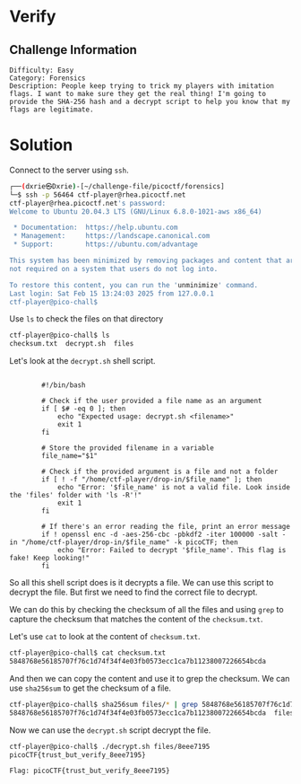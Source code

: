 # Verify

## Challenge Information
```
Difficulty: Easy
Category: Forensics
Description: People keep trying to trick my players with imitation flags. I want to make sure they get the real thing! I'm going to provide the SHA-256 hash and a decrypt script to help you know that my flags are legitimate.
```

# Solution
Connect to the server using `ssh`.
```bash
┌──(dxrie㉿Dxrie)-[~/challenge-file/picoctf/forensics]
└─$ ssh -p 56464 ctf-player@rhea.picoctf.net
ctf-player@rhea.picoctf.net's password:
Welcome to Ubuntu 20.04.3 LTS (GNU/Linux 6.8.0-1021-aws x86_64)

 * Documentation:  https://help.ubuntu.com
 * Management:     https://landscape.canonical.com
 * Support:        https://ubuntu.com/advantage

This system has been minimized by removing packages and content that are
not required on a system that users do not log into.

To restore this content, you can run the 'unminimize' command.
Last login: Sat Feb 15 13:24:03 2025 from 127.0.0.1
ctf-player@pico-chall$
```

Use `ls` to check the files on that directory
```bash
ctf-player@pico-chall$ ls
checksum.txt  decrypt.sh  files
```

Let's look at the `decrypt.sh` shell script.
```shell

        #!/bin/bash

        # Check if the user provided a file name as an argument
        if [ $# -eq 0 ]; then
            echo "Expected usage: decrypt.sh <filename>"
            exit 1
        fi

        # Store the provided filename in a variable
        file_name="$1"

        # Check if the provided argument is a file and not a folder
        if [ ! -f "/home/ctf-player/drop-in/$file_name" ]; then
            echo "Error: '$file_name' is not a valid file. Look inside the 'files' folder with 'ls -R'!"
            exit 1
        fi

        # If there's an error reading the file, print an error message
        if ! openssl enc -d -aes-256-cbc -pbkdf2 -iter 100000 -salt -in "/home/ctf-player/drop-in/$file_name" -k picoCTF; then
            echo "Error: Failed to decrypt '$file_name'. This flag is fake! Keep looking!"
        fi
```

So all this shell script does is it decrypts a file. We can use this script to decrypt the file. But first we need to find the correct file to decrypt.

We can do this by checking the checksum of all the files and using `grep` to capture the checksum that matches the content of the `checksum.txt`.

Let's use `cat` to look at the content of `checksum.txt`.

```bash
ctf-player@pico-chall$ cat checksum.txt
5848768e56185707f76c1d74f34f4e03fb0573ecc1ca7b11238007226654bcda
```

And then we can copy the content and use it to grep the checksum. We can use `sha256sum` to get the checksum of a file.

```bash
ctf-player@pico-chall$ sha256sum files/* | grep 5848768e56185707f76c1d74f34f4e03fb0573ecc1ca7b11238007226654bcda
5848768e56185707f76c1d74f34f4e03fb0573ecc1ca7b11238007226654bcda  files/8eee7195
```

Now we can use the `decrypt.sh` script decrypt the file.

```bash
ctf-player@pico-chall$ ./decrypt.sh files/8eee7195
picoCTF{trust_but_verify_8eee7195}
```

`Flag: picoCTF{trust_but_verify_8eee7195}`